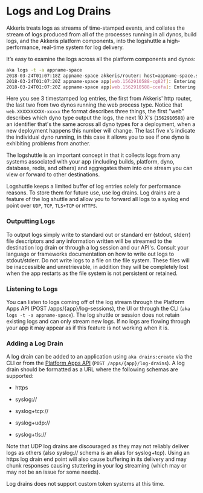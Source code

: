 # Logs and Log Drains

Akkeris treats logs as streams of time-stamped events, and collates the stream of logs produced from all of the processes running in all dynos, build logs, and the Akkeris platform components, into the logshuttle a high-performance, real-time system for log delivery.

It’s easy to examine the logs across all the platform components and dynos:

```bash
aka logs -t -a appname-space
2018-03-24T01:07:18Z appname-space akkeris/router: host=appname-space.stack.domain.io fwd=1.1.1.1 method=GET path=/theme request_id=24FB1BE9-D54C-4BF8-AE0C-DCAEC5CD2BE1 status=200 service=1077 connect=10 total=1089 bytes=448 
2018-03-24T01:07:20Z appname-space app[web.1562910588-cg82f]: Entering api.getTheme for user 339910
2018-03-24T01:07:20Z appname-space app[web.1562910588-ccefa]: Entering api.getTheme for user 991031
```

Here you see 3 timestamped log entries, the first from Akkeris' http router, the last two from two dynos running the web process type.  Notice that `web.XXXXXXXXXX-xxxxx` the format describes three things, the first "web" describes which dyno type output the logs, the next 10 X's \(`1562910588`\) are an identifier that's the same across all dyno types for a deployment, when a new deployment happens this number will change.  The last five x's indicate the individual dyno running, in this case it allows you to see if one dyno is exhibiting problems from another.

The logshuttle is an important concept in that it collects logs from any systems associated with your app \(including builds, platform, dyno, database, redis, and others\) and aggregates them into one stream you can view or forward to other destinations.

Logshuttle keeps a limited buffer of log entries solely for performance reasons. To store them for future use, use log drains. Log drains are a feature of the log shuttle and allow you to forward all logs to a syslog end point over `UDP`, `TCP`, `TLS+TCP` or `HTTPS`.

### Outputting Logs

To output logs simply write to standard out or standard err \(stdout, stderr\) file descriptors and any information written will be streamed to the destination log drain or through a log session and our API's.  Consult your language or frameworks documentation on how to write out logs to stdout/stderr.  Do not write logs to a file on the file system. These files will be inaccessible and unretrievable, in addition they will be completely lost when the app restarts as the file system is not persistent or retained.

### Listening to Logs

You can listen to logs coming off of the log stream through the Platform Apps API \(POST /apps/{app}/log-sessions\), the UI or through the CLI \(`aka logs -t -a appname-space`\).  The log shuttle or session does not retain existing logs and can only stream new logs.  If no logs are flowing through your app it may appear as if this feature is not working when it is.

### Adding a Log Drain

A log drain can be added to an application using `aka drains:create` via the CLI or from the [Platform Apps API](/architecture/apps-api.md) \(`POST /apps/{app}/log-drains`\).  A log drain should be formatted as a URL where the following schemas are supported:

* https

* syslog://
* syslog+tcp://
* syslog+udp://
* syslog+tls://

Note that UDP log drains are discouraged as they may not reliably deliver logs as others \(also syslog:// schema is an alias for syslog+tcp\).  Using an https log drain end point will also cause buffering in its delivery and may chunk responses causing stuttering in your log streaming \(which may or may not be an issue for some needs\). 

Log drains does not support custom token systems at this time.





